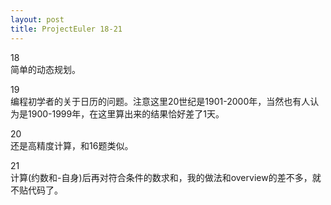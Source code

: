 ```yaml
---
layout: post
title: ProjectEuler 18-21
---
```

18  
简单的动态规划。

19  
编程初学者的关于日历的问题。注意这里20世纪是1901-2000年，当然也有人认为是1900-1999年，在这里算出来的结果恰好差了1天。

20  
还是高精度计算，和16题类似。

21  
计算(约数和-自身)后再对符合条件的数求和，我的做法和overview的差不多，就不贴代码了。

